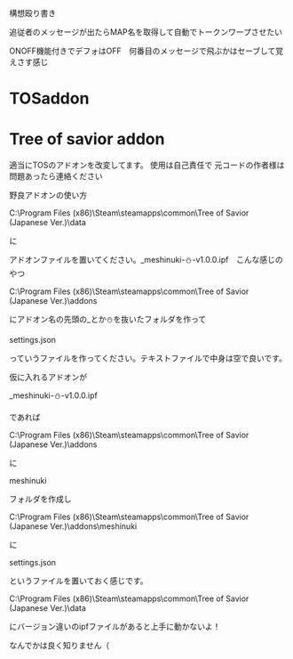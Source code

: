 構想殴り書き

追従者のメッセージが出たらMAP名を取得して自動でトークンワープさせたい

ONOFF機能付きでデフォはOFF　何番目のメッセージで飛ぶかはセーブして覚えさす感じ

# TOSaddon
# Tree of savior addon
適当にTOSのアドオンを改変してます。
使用は自己責任で
元コードの作者様は問題あったら連絡ください

野良アドオンの使い方

C:\Program Files (x86)\Steam\steamapps\common\Tree of Savior (Japanese Ver.)\data

に

アドオンファイルを置いてください。_meshinuki-⛄-v1.0.0.ipf　こんな感じのやつ

C:\Program Files (x86)\Steam\steamapps\common\Tree of Savior (Japanese Ver.)\addons

にアドオン名の先頭の_とか⛄を抜いたフォルダを作って

settings.json

っていうファイルを作ってください。テキストファイルで中身は空で良いです。

仮に入れるアドオンが

_meshinuki-⛄-v1.0.0.ipf

であれば

C:\Program Files (x86)\Steam\steamapps\common\Tree of Savior (Japanese Ver.)\addons

に

meshinuki

フォルダを作成し

C:\Program Files (x86)\Steam\steamapps\common\Tree of Savior (Japanese Ver.)\addons\meshinuki

に

settings.json

というファイルを置いておく感じです。

C:\Program Files (x86)\Steam\steamapps\common\Tree of Savior (Japanese Ver.)\data

にバージョン違いのipfファイルがあると上手に動かないよ！

なんでかは良く知りません（

